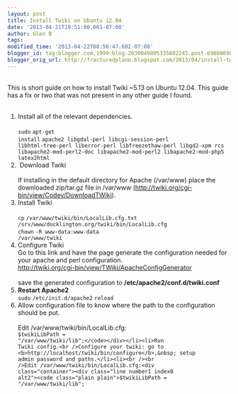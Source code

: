 ```yaml
---
layout: post
title: Install Twiki on Ubuntu 12.04
date: '2013-04-21T19:51:00.001-07:00'
author: Glen B
tags: 
modified_time: '2013-04-22T08:56:47.602-07:00'
blogger_id: tag:blogger.com,1999:blog-2030049895335802245.post-6908869879945375490
blogger_orig_url: http://fracturedplane.blogspot.com/2013/04/install-twiki-on-ubuntu-1204.html
---
```


<br />This is short guide on how to install Twiki ~5.13 on Ubuntu 12.04. This guide has a fix or two that was not present in any other guide I found.<br /><br /><ol><li>Install all of the relevant dependencies.<br /><br /><div class="container"><div class="line number1 index0 alt2"><code class="bash functions">sudo</code> <code class="bash plain">apt-get </code><code class="bash functions">install</code> <code class="bash plain">apache2 libgdal-perl libcgi-session-perl libhtml-tree-perl liberror-perl libfreezethaw-perl libgd2-xpm rcs libapache2-mod-perl2-doc libapache2-mod-perl2 libapache2-mod-php5 latex2html</code></div></div></li><li>&nbsp;Download Twiki<br /><br />If installing in the default directory for Apache (/var/www) place the downloaded zip/tar.gz file in /var/www (http://twiki.org/cgi-bin/view/Codev/DownloadTWiki).</li><li>Install Twiki<br /><br /><div class="line number3 index2 alt2"><div class="line number4 index3 alt1"><code class="bash functions">cp</code> <code class="bash plain">/var/www/twiki/bin/LocalLib</code><code class="bash plain">.cfg.txt </code><code class="bash plain">/srv/www/ducklington</code><code class="bash plain">.org</code><code class="bash plain">/twiki/bin/LocalLib</code><code class="bash plain">.cfg </code></div><code class="bash functions">chown</code> <code class="bash plain">-R www-data:www-data </code><code class="bash plain">/var/www/twiki</code></div><div class="line number4 index3 alt1"></div></li><li>Configure Twiki<br />Go to this link and have the page generate the configuration needed for your apache and perl configuration.<br /> http://twiki.org/cgi-bin/view/TWiki/ApacheConfigGenerator<br /><br />save the generated configuration to <b>/etc/apache2/conf.d/twiki.conf</b></li><li><b>Restart Apache2</b><div class="container"><div class="line number1 index0 alt2"><code class="bash functions">sudo</code> <code class="bash plain">/etc/init</code><code class="bash plain">.d</code><code class="bash plain">/apache2</code> <code class="bash plain">reload</code></div></div></li><li>Allow configuration file to know where the path to the configuration should be put.<br /><br />Edit /var/www/twiki/bin/LocalLib.cfg:<div class="line number1 index0 alt2"><code class="plain plain">$twikiLibPath = "/var/www/twiki/lib";</code></div></li><li>Run Twiki config.<br />Configure your twiki: go to <b>http://localhost/twiki/bin/configure</b>,&nbsp; setup admin password and paths.</li><li><br /><br />Edit /var/www/twiki/bin/LocalLib.cfg:<div class="container"><div class="line number1 index0 alt2"><code class="plain plain">$twikiLibPath = "/var/www/twiki/lib";</code></div><div class="line number1 index0 alt2"></div><div class="line number1 index0 alt2"></div><div class="line number1 index0 alt2"></div><div class="line number1 index0 alt2"></div></div></li></ol>